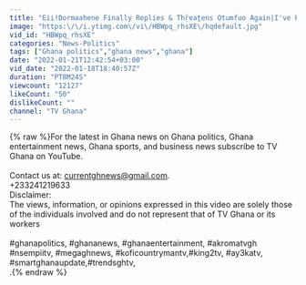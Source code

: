 ```yaml
---
title: "Eii!Dormaahene Finally Replies & Thṝeaṯens Otumfuo Again|I've Plenty Of...|Ȿtop Your Insṷlṯs Else..."
image: "https:\/\/i.ytimg.com\/vi\/HBWpq_rhsXE\/hqdefault.jpg"
vid_id: "HBWpq_rhsXE"
categories: "News-Politics"
tags: ["Ghana politics","ghana news","ghana"]
date: "2022-01-21T12:42:54+03:00"
vid_date: "2022-01-18T18:40:57Z"
duration: "PT8M24S"
viewcount: "12127"
likeCount: "50"
dislikeCount: ""
channel: "TV Ghana"
---
```

{% raw %}For the latest in Ghana news on Ghana politics, Ghana entertainment news, Ghana sports, and business news subscribe to TV Ghana on YouTube.<br /><br />Contact us at: currentghnews@gmail.com.<br />+233241219633<br />Disclaimer:<br />The views, information, or opinions expressed in this video are solely those of the individuals involved and do not represent that of TV Ghana or its workers<br /><br />#ghanapolitics, #ghananews, #ghanaentertainment, #akromatvgh #nsempiitv, #megaghnews, #koficountrymantv,#king2tv, #ay3katv, #smartghanaupdate,#trendsghtv,<br />.{% endraw %}
